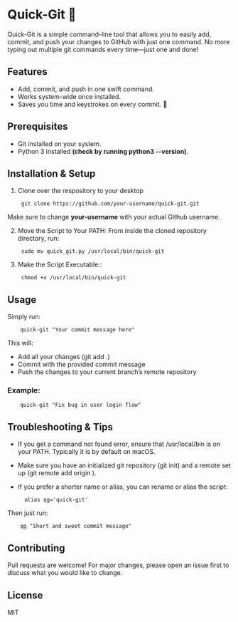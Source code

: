 # Quick-Git 🚀
Quick-Git is a simple command-line tool that allows you to easily add, commit, and push your changes to GitHub with just one command. No more typing out multiple git commands every time—just one and done!

## Features
- Add, commit, and push in one swift command.
- Works system-wide once installed.
- Saves you time and keystrokes on every commit. 🙌

## Prerequisites
- Git installed on your system.
- Python 3 installed **(check by running python3 --version)**.

## Installation & Setup
1. Clone over the respository to your desktop

        git clone https://github.com/your-username/quick-git.git

Make sure to change **your-username** with your actual Github username. 

2. Move the Script to Your PATH: From inside the cloned repository directory, run:

        sudo mv quick_git.py /usr/local/bin/quick-git

3. Make the Script Executable::

        chmod +x /usr/local/bin/quick-git

## Usage
Simply run:

        quick-git "Your commit message here"

This will:

- Add all your changes (git add .)
- Commit with the provided commit message
- Push the changes to your current branch’s remote repository

### Example:

        quick-git "Fix bug in user login flow"

## Troubleshooting & Tips
- If you get a command not found error, ensure that /usr/local/bin is on your PATH. Typically it is by default on macOS.
- Make sure you have an initialized git repository (git init) and a remote set up (git remote add origin <URL>).
- If you prefer a shorter name or alias, you can rename or alias the script:

        alias qg='quick-git'

Then just run:
        
        qg "Short and sweet commit message"

## Contributing
Pull requests are welcome! For major changes, please open an issue first to discuss what you would like to change.

## License
MIT
